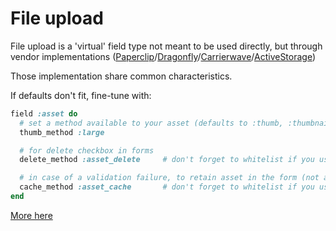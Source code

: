 # File upload

File upload is a 'virtual' field type not meant to be used directly, but through vendor implementations ([Paperclip](paperclip.md)/[Dragonfly](dragonfly.md)/[Carrierwave](carrierwave.md)/[ActiveStorage](activestorage.md))

Those implementation share common characteristics.

If defaults don't fit, fine-tune with:

```ruby
field :asset do
  # set a method available to your asset (defaults to :thumb, :thumbnail or '100x100>' for Dragonfly)
  thumb_method :large

  # for delete checkbox in forms
  delete_method :asset_delete     # don't forget to whitelist if you use :attr_accessible

  # in case of a validation failure, to retain asset in the form (not available for Paperclip)
  cache_method :asset_cache       # don't forget to whitelist if you use :attr_accessible
end
```

[More here](../lib/rails_admin/config/fields/types/file_upload.rb)
